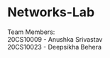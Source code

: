 # Networks-Lab

Team Members: <br />
  20CS10009 - Anushka Srivastav <br />
  20CS10023 - Deepsikha Behera <br />
